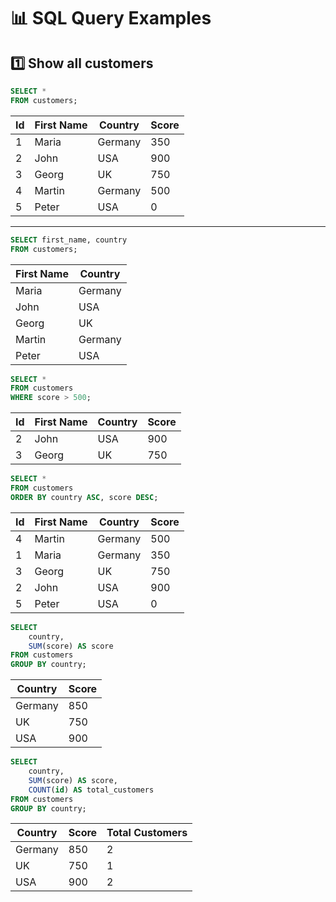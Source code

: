 # 📊 SQL Query Examples

## 1️⃣ Show all customers
```sql
SELECT *
FROM customers;
```

| Id | First Name | Country  | Score |
|----|------------|----------|-------|
| 1  | Maria      | Germany  | 350   |
| 2  | John       | USA      | 900   |
| 3  | Georg      | UK       | 750   |
| 4  | Martin     | Germany  | 500   |
| 5  | Peter      | USA      | 0     |

---

```sql
SELECT first_name, country
FROM customers;
```
| First Name | Country |
| ---------- | ------- |
| Maria      | Germany |
| John       | USA     |
| Georg      | UK      |
| Martin     | Germany |
| Peter      | USA     |

```sql
SELECT *
FROM customers 
WHERE score > 500;
```
| Id | First Name | Country | Score |
| -- | ---------- | ------- | ----- |
| 2  | John       | USA     | 900   |
| 3  | Georg      | UK      | 750   |

```sql
SELECT *
FROM customers 
ORDER BY country ASC, score DESC;
```
| Id | First Name | Country | Score |
| -- | ---------- | ------- | ----- |
| 4  | Martin     | Germany | 500   |
| 1  | Maria      | Germany | 350   |
| 3  | Georg      | UK      | 750   |
| 2  | John       | USA     | 900   |
| 5  | Peter      | USA     | 0     |

```sql
SELECT 
    country,
    SUM(score) AS score
FROM customers
GROUP BY country;
```
| Country | Score |
| ------- | ----- |
| Germany | 850   |
| UK      | 750   |
| USA     | 900   |


```sql
SELECT 
    country,
    SUM(score) AS score,
    COUNT(id) AS total_customers
FROM customers
GROUP BY country;
```
| Country | Score | Total Customers |
| ------- | ----- | --------------- |
| Germany | 850   | 2               |
| UK      | 750   | 1               |
| USA     | 900   | 2               |


